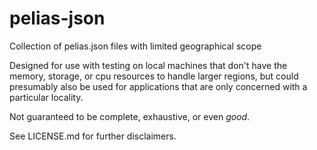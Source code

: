# pelias-json
Collection of pelias.json files with limited geographical scope

Designed for use with testing on local machines  that don't have the memory, storage, or cpu resources to handle larger regions, but could presumably also be used for applications that are only concerned with a particular locality.

Not guaranteed to be complete, exhaustive, or even *good*.

See LICENSE.md for further disclaimers.
